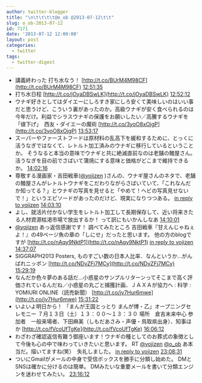 ```yaml
---
author: twitter-blogger
title: "\n\t\t\t\t@o_ob @2013-07-12\t\t"
slug: o_ob-2013-07-12
id: 7171
date: '2013-07-12 12:00:00'
layout: post
categories:
  - twitter
tags:
  - twitter-digest
---
```


*   講義終わった 打ち水なう！ [http://t.co/BUrM4M98CF](http://t.co/BUrM4M98CF) [12:51:35](http://twitter.com/o_ob/statuses/355534877900279811)
*   打ち水日程 [http://t.co/jOyaDBSwLK](http://t.co/jOyaDBSwLK) [12:52:12](http://twitter.com/o_ob/statuses/355535035203477505)
*   ウナギ好きとしてはダイエーにしろすき家にしろ安くて美味しいのはいい事だと思うけど、こういう裏があったのか。高級ウナギが安く食べられるのは今年だけ。利益でシラスウナギの保護をお願いしたい／高騰するウナギを「値下げ」　西友・ダイエーの魔術 [http://t.co/3yoO8xOjgP](http://t.co/3yoO8xOjgP) [13:53:17](http://twitter.com/o_ob/statuses/355550405301776386)
*   スーパーやファーストフードは原材料の乱高下を緩和するために、とっくに活うなぎではなくて、レトルト加工済みのウナギに移行しているということか。 そうなると本当の意味でウナギと共に絶滅直前なのは老舗の鰻屋さん。 活うなぎを目の前でさばいて蒲焼にする意味と価格がどこまで維持できるか。 [14:02:16](http://twitter.com/o_ob/statuses/355552665977098240)
*   尊敬する漫画家・吉田戦車([@yojizen](http://twitter.com/yojizen) )さんの、ウナギ屋さんのネタで、老舗の鰻屋さんがレトルトウナギをこだわりながらさばいていて、「これなんだか知ってる？」とウナギの写真を見せると「やめて！ヘビの写真見せないで！」というエピソードがあったのだけど、現実になりつつある。 [in reply to yojizen](http://twitter.com/yojizen/statuses/355536396863287296) [14:03:10](http://twitter.com/o_ob/statuses/355552893945913345)
*   よし、就活片付かない学生をレトルト加工して長期保存して、近い将来きたる人材資源枯渇市場で放出するか！ って訳にもいかんしなあ [14:10:01](http://twitter.com/o_ob/statuses/355554619851669505)
*   [@yojizen](http://twitter.com/yojizen) あっ返信感謝です！ 調べてみたところ 吉田戦車『甘えんじゃねぇよ！』の49ページ魚の章の「しにせ」だったと思います。 他の方のblogですが [http://t.co/nAqy9NktP1](http://t.co/nAqy9NktP1) [in reply to yojizen](http://twitter.com/yojizen/statuses/355559053239398401) [14:37:07](http://twitter.com/o_ob/statuses/355561436145123329)
*   SIGGRAPH2013 Posters, ものすごい数の日本人比率．なんというか…がんばれニッポン [http://t.co/NDvZFj7MCy](http://t.co/NDvZFj7MCy) [15:29:19](http://twitter.com/o_ob/statuses/355574574118735872)
*   なんだか色々夢のある話だ…小惑星のサンプルリターンってそこまで高く評価されているんだね／小惑星の丸ごと捕獲計画、ＪＡＸＡが協力へ : 科学 : YOMIURI ONLINE（読売新聞） [http://t.co/jv7Hur6mwe](http://t.co/jv7Hur6mwe) [15:31:22](http://twitter.com/o_ob/statuses/355575088868892673)
*   いよいよ明日から！ 「まんが王国とっとり まんが博・乙」オープニングセレモニー ７月１３日（土）１３：００～１３：３０ 場所　倉吉未来中心 参加者　一般来場者、下田麻美（しもだあさみ・声優・鳥取県出身）、知事ほか [http://t.co/fVcoUfTgKe](http://t.co/fVcoUfTgKe) [16:06:12](http://twitter.com/o_ob/statuses/355583857304678400)
*   わざわざ確認返信有難う御座います！ウナギの種としてのお葬式の象徴として今後も心の中で味わっていきたいと思います。 RT [@yojizen](http://twitter.com/yojizen) [@o_ob](http://twitter.com/o_ob) あ本当だ。描いてますね(笑）　失礼しました。 [in reply to yojizen](http://twitter.com/yojizen/statuses/355575332667002880) [23:08:31](http://twitter.com/o_ob/statuses/355690137230913536)
*   ついにGmailがメールの中身で受信ボックスを勝手に分類し始めた。 DMとSNSは確かに分けるのは簡単。 DMみたいな重要メールを書いて分類エンジンを迷わせてみたい。 [23:16:12](http://twitter.com/o_ob/statuses/355692068695322625)